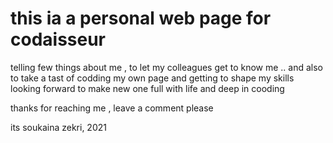 # this ia a personal web page for codaisseur

telling few things about me ,
to let my colleagues get to know me ..
and also to take a tast of codding my own page and getting to shape my skills
looking forward to make new one full with life and deep in cooding

thanks for reaching me ,
leave a comment please 

its soukaina zekri, 2021
 
